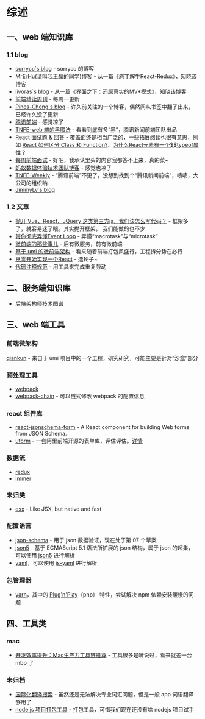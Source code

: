 # 综述

## 一、web 端知识库

### 1.1 blog

+ [sorrycc\`s blog](https://github.com/sorrycc/zaobao/issues) - sorrycc 的博客
+ [MrErHu(请叫我王磊的同学)博客](https://github.com/MrErHu/blog) - 从一篇《庖丁解牛React-Redux》，知晓该博客
+ [livoras\`s blog](https://github.com/livoras/blog/issues) - 从一篇《界面之下：还原真实的MV\*模式》，知晓该博客
+ [前端精读周刊](https://github.com/dt-fe/weekly) - 每周一更新
+ [Pines-Cheng\`s blog](https://github.com/Pines-Cheng/blog/issues?q=is%3Aissue+is%3Aopen+sort%3Aupdated-desc) - 许久前关注的一个博客，偶然间从书签中翻了出来，已经许久没了更新
+ [腾讯前端](https://github.com/AlloyTeam/Mars) - 感觉凉了
+ [TNFE-web 端的黑魔法](https://github.com/Tnfe/awesome-blackmagic) - 看看到底有多“黑”，腾讯新闻前端团队出品
+ [React 面试题 & 回答](https://github.com/semlinker/reactjs-interview-questions/blob/master/README.md) - 覆盖面还是相当广泛的，一些拓展阅读也很有意思，例如 [React 如何区分 Class 和 Function?](https://overreacted.io/zh-hans/how-does-react-tell-a-class-from-a-function/)、[为什么React元素有一个$$typeof属性？](https://overreacted.io/zh-hans/why-do-react-elements-have-typeof-property/)
+ [每周前端面试](https://github.com/airuikun/Weekly-FE-Interview) - 好吧，我承认里头的内容我都答不上来，真的菜~
+ [蚂蚁数据体验技术团队博客](https://github.com/ProtoTeam/blog) - 感觉也凉了
+ [TNFE-Weekly](https://github.com/Tnfe/TNFE-Weekly) - “腾讯前端”不更了，没想到找到个“腾讯新闻前端”，啧啧，大公司的组织呐
+ [JimmyLv\`s blog](https://github.com/JimmyLv/jimmylv.github.io)

### 1.2 文章

+ [抛开 Vue、React、JQuery 这类第三方js，我们该怎么写代码？](https://yalishizhude.github.io/2018/11/14/web-components/) - 框架多了，就容易迷了眼。其实抛开框架， 我们能做的也不少
+ [带你彻底弄懂Event Loop](https://segmentfault.com/a/1190000016278115) - 弄懂“macrotask”与“microtask”
+ [微前端的那些事儿](https://github.com/phodal/microfrontends) - 后有微服务，前有微前端
+ [基于 umi 的微前端架构](https://github.com/umijs/rfcs/blob/umi-plugin-single-spa/accepted/0000-umi-plugin-single-spa.md) - 看来随着前端打包风盛行，工程拆分势在必行
+ [从零开始实现一个React](https://github.com/hujiulong/blog/issues/4) - 造轮子~
+ [代码注释规范](https://segmentfault.com/a/1190000019276396) - 用工具来完成重复劳动

## 二、服务端知识库

 + [后端架构师技术图谱](https://github.com/xingshaocheng/architect-awesome)
 
## 三、web 端工具

### 前端微架构

[qiankun](https://github.com/umijs/qiankun) - 来自于 umi 项目中的一个工程，研究研究，可能主要是针对“沙盒”部分

### 预处理工具

+ [webpack](https://github.com/webpack/webpack)
+ [webpack-chain](https://github.com/neutrinojs/webpack-chain) - 可以链式修改 webpack 的配置信息

### react 组件库

+ [react-jsonschema-form](https://github.com/mozilla-services/react-jsonschema-form) - A React component for building Web forms from JSON Schema.
+ [uform](https://github.com/alibaba/uform) - 一套阿里前端开源的表单库，评估评估。[详情](https://github.com/remotesc2/blog/issues/3)

### 数据流

+ [redux](https://github.com/reduxjs/redux)
+ [immer](https://github.com/immerjs/immer)

### 未归类

+ [esx](https://github.com/esxjs/esx) - Like JSX, but native and fast

### 配置语言

+ [json-schema](https://json-schema.org/) - 用于 json 数据验证，现在处于第 07 个草案
+ [json5](https://json5.org/) - 基于 ECMAScript 5.1 语法所扩展的 json 结构，属于 json 的超集，可以使用 [json5](https://www.npmjs.com/package/json5) 进行解析
+ [yaml](http://www.ruanyifeng.com/blog/2016/07/yaml.html)，可以使用 [js-yaml](https://www.npmjs.com/package/js-yaml) 进行解析

### 包管理器

+ [yarn](https://github.com/yarnpkg/yarn)，其中的 [Plug'n'Play](https://loveky.github.io/2019/02/11/yarn-pnp/)（pnp） 特性，尝试解决 npm 依赖安装缓慢的问题

## 四、工具类

### mac

+ [开发效率提升：Mac生产力工具链推荐](https://github.com/Louiszhai/tool) - 工具很多是听说过，看来就差一台 mbp 了

### 未归档

+ [国际化翻译搜索](https://i18ns.com/zh/index.html) - 虽然还是无法解决专业词汇问题，但是一般 app 词语翻译够用了
+ [node.js 项目打包工具](https://github.com/zeit/pkg) - 打包工具，可惜我们现在还没有啥 nodejs 项目试手
